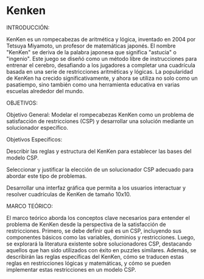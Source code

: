 # Kenken

INTRODUCCIÓN: 

KenKen es un rompecabezas de aritmética y lógica, inventado en 2004 por Tetsuya Miyamoto, un profesor de matemáticas japonés. El nombre "KenKen" se deriva de la palabra japonesa que significa "astucia" o "ingenio". Este juego se diseñó como un método libre de instrucciones para entrenar el cerebro, desafiando a los jugadores a completar una cuadrícula basada en una serie de restricciones aritméticas y lógicas. La popularidad de KenKen ha crecido significativamente, y ahora se utiliza no solo como un pasatiempo, sino también como una herramienta educativa en varias escuelas alrededor del mundo. 

 

OBJETIVOS: 

 

Objetivo General: Modelar el rompecabezas KenKen como un problema de satisfacción de restricciones (CSP) y desarrollar una solución mediante un solucionador específico. 

Objetivos Específicos: 

Describir las reglas y estructura del KenKen para establecer las bases del modelo CSP. 

Seleccionar y justificar la elección de un solucionador CSP adecuado para abordar este tipo de problemas. 

Desarrollar una interfaz gráfica que permita a los usuarios interactuar y resolver cuadrículas de KenKen de tamaño 10x10. 

 

MARCO TEÓRICO: 

 

El marco teórico aborda los conceptos clave necesarios para entender el problema de KenKen desde la perspectiva de la satisfacción de restricciones. Primero, se debe definir qué es un CSP, incluyendo sus componentes básicos como las variables, dominios y restricciones. Luego, se explorará la literatura existente sobre solucionadores CSP, destacando aquellos que han sido utilizados con éxito en puzzles similares. Además, se describirán las reglas específicas del KenKen, cómo se traducen estas reglas en restricciones lógicas y matemáticas, y cómo se pueden implementar estas restricciones en un modelo CSP. 
